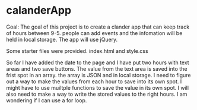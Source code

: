 # calanderApp

Goal: The goal of this project is to create a clander app that can keep track of hours between 9-5. people can add events
and the infomation will be held in local storage. The app will use jQuery.

Some starter files were provided.
index.html and style.css

So far I have added the date to the page and I have put two hours with text areas and two save buttons. The value from the text area is saved into the frist spot in an array. the array is JSON and in local storage. I need to figure out a way to make the values from each hour to save into its own spot. I might have to use muiltple functions to save the value in its own spot. I will also need to make a way to write the stored values to the right hours. I am wondering if I can use a for loop. 